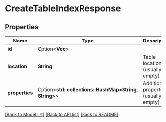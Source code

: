 # CreateTableIndexResponse

## Properties

Name | Type | Description | Notes
------------ | ------------- | ------------- | -------------
**id** | Option<**Vec<String>**> |  | [optional]
**location** | **String** | Table location (usually empty) | 
**properties** | Option<**std::collections::HashMap<String, String>**> | Additional properties (usually empty) | [optional]

[[Back to Model list]](../README.md#documentation-for-models) [[Back to API list]](../README.md#documentation-for-api-endpoints) [[Back to README]](../README.md)


